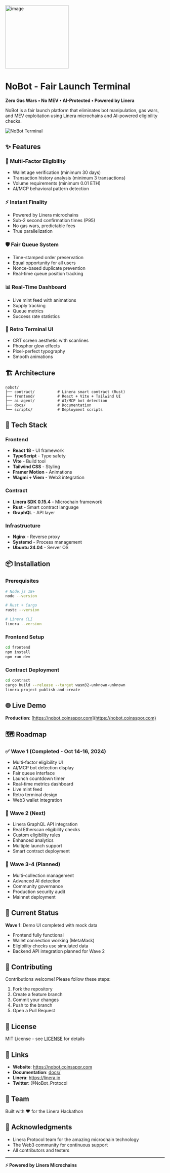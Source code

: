 
<img width="200" height="200" alt="image" src="https://github.com/user-attachments/assets/34250a72-21b5-4324-92c9-cb659a9a5799" />

# NoBot - Fair Launch Terminal

**Zero Gas Wars • No MEV • AI-Protected • Powered by Linera**

NoBot is a fair launch platform that eliminates bot manipulation, gas wars, and MEV exploitation using Linera microchains and AI-powered eligibility checks.

![NoBot Terminal](https://via.placeholder.com/1200x600/0a0a00/00ff00?text=NoBot+Terminal)

## ✨ Features

### 🎯 Multi-Factor Eligibility
- Wallet age verification (minimum 30 days)
- Transaction history analysis (minimum 3 transactions)
- Volume requirements (minimum 0.01 ETH)
- AI/MCP behavioral pattern detection

### ⚡ Instant Finality
- Powered by Linera microchains
- Sub-2 second confirmation times (P95)
- No gas wars, predictable fees
- True parallelization

### 🛡️ Fair Queue System
- Time-stamped order preservation
- Equal opportunity for all users
- Nonce-based duplicate prevention
- Real-time queue position tracking

### 📊 Real-Time Dashboard
- Live mint feed with animations
- Supply tracking
- Queue metrics
- Success rate statistics

### 🎨 Retro Terminal UI
- CRT screen aesthetic with scanlines
- Phosphor glow effects
- Pixel-perfect typography
- Smooth animations

## 🏗️ Architecture
```
nobot/
├── contract/          # Linera smart contract (Rust)
├── frontend/          # React + Vite + Tailwind UI
├── ai-agent/          # AI/MCP bot detection
├── docs/              # Documentation
└── scripts/           # Deployment scripts
```

## 🚀 Tech Stack

### Frontend
- **React 18** - UI framework
- **TypeScript** - Type safety
- **Vite** - Build tool
- **Tailwind CSS** - Styling
- **Framer Motion** - Animations
- **Wagmi + Viem** - Web3 integration

### Contract
- **Linera SDK 0.15.4** - Microchain framework
- **Rust** - Smart contract language
- **GraphQL** - API layer

### Infrastructure
- **Nginx** - Reverse proxy
- **Systemd** - Process management
- **Ubuntu 24.04** - Server OS

## 📦 Installation

### Prerequisites
```bash
# Node.js 18+
node --version

# Rust + Cargo
rustc --version

# Linera CLI
linera --version
```

### Frontend Setup
```bash
cd frontend
npm install
npm run dev
```

### Contract Deployment
```bash
cd contract
cargo build --release --target wasm32-unknown-unknown
linera project publish-and-create
```

## 🌐 Live Demo

**Production**: [https://nobot.coinsspor.com](https://nobot.coinsspor.com)

## 🗺️ Roadmap

### ✅ Wave 1 (Completed - Oct 14-16, 2024)
- Multi-factor eligibility UI
- AI/MCP bot detection display
- Fair queue interface
- Launch countdown timer
- Real-time metrics dashboard
- Live mint feed
- Retro terminal design
- Web3 wallet integration

### 🚧 Wave 2 (Next)
- Linera GraphQL API integration
- Real Etherscan eligibility checks
- Custom eligibility rules
- Enhanced analytics
- Multiple launch support
- Smart contract deployment

### 📅 Wave 3-4 (Planned)
- Multi-collection management
- Advanced AI detection
- Community governance
- Production security audit
- Mainnet deployment

## 🧪 Current Status

**Wave 1**: Demo UI completed with mock data
- Frontend fully functional
- Wallet connection working (MetaMask)
- Eligibility checks use simulated data
- Backend API integration planned for Wave 2

## 🤝 Contributing

Contributions welcome! Please follow these steps:
1. Fork the repository
2. Create a feature branch
3. Commit your changes
4. Push to the branch
5. Open a Pull Request

## 📄 License

MIT License - see [LICENSE](LICENSE) for details

## 🔗 Links

- **Website**: https://nobot.coinsspor.com
- **Documentation**: [docs/](docs/)
- **Linera**: https://linera.io
- **Twitter**: @NoBot_Protocol

## 👥 Team

Built with ❤️ for the Linera Hackathon

## 🙏 Acknowledgments

- Linera Protocol team for the amazing microchain technology
- The Web3 community for continuous support
- All contributors and testers

---

**⚡ Powered by Linera Microchains**
